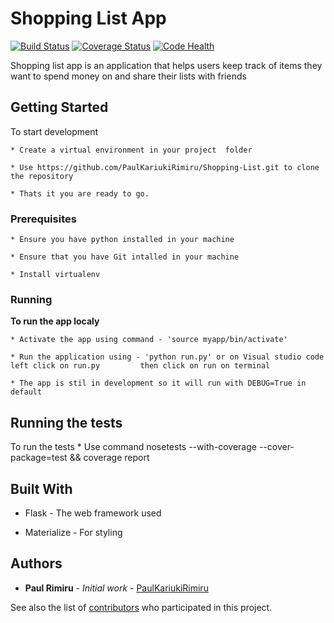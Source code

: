 # Shopping List App

[![Build Status](https://travis-ci.org/PaulKariukiRimiru/Shopping-List.svg?branch=master)](https://travis-ci.org/PaulKariukiRimiru/Shopping-List)
[![Coverage Status](https://coveralls.io/repos/github/PaulKariukiRimiru/Shopping-List/badge.svg)](https://coveralls.io/github/PaulKariukiRimiru/Shopping-List)
[![Code Health](https://landscape.io/github/PaulKariukiRimiru/Shopping-List/master/landscape.svg?style=flat)](https://landscape.io/github/PaulKariukiRimiru/Shopping-List/master)


Shopping list app is an application that helps users keep track of items they want to spend money on and share their lists with friends

## Getting Started

To start development
    
    * Create a virtual environment in your project  folder

    * Use https://github.com/PaulKariukiRimiru/Shopping-List.git to clone the repository

    * Thats it you are ready to go.

### Prerequisites
    * Ensure you have python installed in your machine

    * Ensure that you have Git intalled in your machine

    * Install virtualenv

### Running

<b>To run the app localy</b><br>

    * Activate the app using command - 'source myapp/bin/activate'

    * Run the application using - 'python run.py' or on Visual studio code left click on run.py         then click on run on terminal

    * The app is stil in development so it will run with DEBUG=True in default

## Running the tests

To run the tests
    * Use command   nosetests --with-coverage --cover-package=test && coverage report


## Built With

* Flask - The web framework used

* Materialize - For styling

## Authors

* **Paul Rimiru** - *Initial work* - [PaulKariukiRimiru](https://github.com/PaulKariukiRimiru)

See also the list of [contributors](https://github.com/your/project/contributors) who participated in this project.



